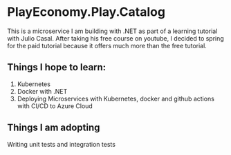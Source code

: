 # PlayEconomy.Play.Catalog
This is a microservice I am building with .NET as part of a learning tutorial with Julio Casal. After taking his free course on youtube, I decided to spring for the 
paid tutorial because it offers much more than the free tutorial.

## Things I hope to learn:
  1. Kubernetes
  2. Docker with .NET
  3. Deploying Microservices with Kubernetes, docker and github actions with CI/CD to Azure Cloud
  
## Things I am adopting
Writing unit tests and integration tests
